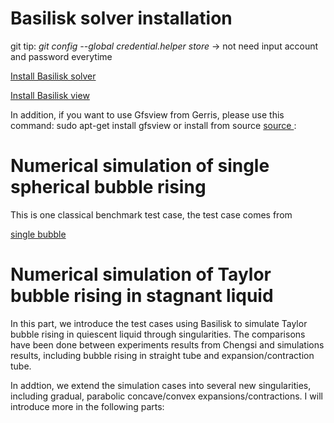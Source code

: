 # Basilisk solver installation #
git tip: *git config --global credential.helper store* -> not need input account and password everytime

<a href = "http://basilisk.fr/src/INSTALL" > Install Basilisk solver </a>

<a href = "http://basilisk.fr/src/view.h" > Install Basilisk view </a>

In addition, if you want to use Gfsview from Gerris, please use this command:
sudo apt-get install gfsview
or install from source <a href = "http://gfs.sourceforge.net/wiki/index.php/Installing_from_source#Compiling_and_installing_GfsView" > source </a>:



# **Numerical simulation of single spherical bubble rising**
This is one classical benchmark test case, the test case comes from 


<a href ="https://github.com/GabrielGLK/thesis-cases/tree/master/Basilisk-test-cases/single-bubble">single bubble </a>

# **Numerical simulation of Taylor bubble rising in stagnant liquid** 
In this part, we introduce the test cases using Basilisk to simulate Taylor bubble rising in quiescent liquid through singularities. The comparisons have been done between experiments results from Chengsi and simulations results, including bubble rising in straight tube and expansion/contraction tube.

In addtion, we extend the simulation cases into several new singularities, including gradual, parabolic concave/convex expansions/contractions. I will introduce more in the following parts:

